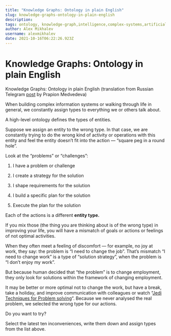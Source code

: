 ```yaml
---
title: "Knowledge Graphs: Ontology in plain English"
slug: knowledge-graphs-ontology-in-plain-english
description: 
tags: ontology, knowledge-graph,intelligence,complex-systems,artificial-intelligence
author: Alex Mikhalev
username: alexmikhalev
date: 2021-10-16T06:22:26.923Z
---
```


# Knowledge Graphs: Ontology in plain English


Knowledge Graphs: Ontology in plain English (translation from Russian Telegram [post](https://t.me/ontologics/472) by Prapion Medvedeva)

When building complex information systems or walking through life in general, we constantly assign types to everything we or others talk about.

A high-level ontology defines the types of entities.

Suppose we assign an entity to the wrong type. In that case, we are constantly trying to do the wrong kind of activity or operations with this entity and feel the entity doesn’t fit into the action — “square peg in a round hole”.

Look at the “problems” or “challenges”:

1. I have a problem or challenge

1. I create a strategy for the solution

1. I shape requirements for the solution

1. I build a specific plan for the solution

1. Execute the plan for the solution

Each of the actions is a different **entity type.**

If you mix those (the thing you are thinking about is of the wrong type) in improving your life, you will have a mismatch of goals or actions or feelings of not optimal activities.

When they often meet a feeling of discomfort — for example, no joy at work, they say: the problem is “I need to change the job”. That’s mismatch “I need to change work” is a type of “solution strategy”, when the problem is “I don’t enjoy my work”.

But because human decided that “the problem” is to change employment, they only look for solutions within the framework of changing employment.

It may be better or more optimal not to change the work, but have a break, take a holiday, and improve communication with colleagues or watch “[Jedi Techniques for Problem solving](https://www.youtube.com/watch?v=-MeETN1vjmk)”. Because we never analysed the real problem, we selected the wrong type for our actions.

Do you want to try?

Select the latest ten inconveniences, write them down and assign types from the list above.



